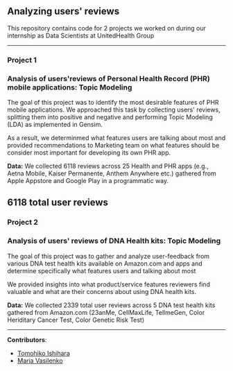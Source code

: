 ## Analyzing users' reviews 

This repository contains code for 2 projects we worked on during our internship as Data Scientists at UnitedHealth Group

------------------------------------------------------------------
### Project 1
### Analysis of users'reviews of Personal Health Record (PHR) mobile applications: Topic Modeling

The goal of this project was to identify the most desirable features of PHR mobile applications.
We approached this task by collecting users' reviews,  splitting them into positive and negative and performing Topic Modeling (LDA) as implemented in Gensim.

As a result, we determinmed what features users are talking about most and provided recommendations to Marketing team on what features should be consider most important for developing its own PHR app.

__Data:__
We collected 6118 reviews across 25 Health and PHR apps (e.g., Aetna Mobile, Kaiser Permanente, Anthem Anywhere etc.) gathered from Apple Appstore and Google Play in a programmatic way. 

6118 total user reviews  
------------------------------------------------------------------

### Project 2
### Analysis of users' reviews of DNA Health kits: Topic Modeling

The goal of this project was to gather and analyze user-feedback from various DNA test health kits available on Amazon.com and apps and determine specifically what features users and talking about most

We provided insights into what product/service features reviewers find valuable and what are their concerns about using DNA health kits. 

__Data:__
We collected 2339 total user reviews across 5 DNA test health kits gathered from Amazon.com 
(23anMe, CellMaxLife, TellmeGen, Color Heriditary Cancer Test, Color Genetic Risk Test)

------------------------------------------------------------------

__Contributors__:

* [Tomohiko Ishihara](https://github.com/ttishihara/)
* [Maria Vasilenko](https://github.com/mashamasha/)


